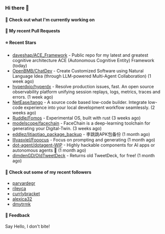 ### Hi there 👋

#### 👷 Check out what I'm currently working on

#### 🔨 My recent Pull Requests


#### ⭐ Recent Stars

- [daveshap/ACE_Framework](https://github.com/daveshap/ACE_Framework) - Public repo for my latest and greatest cognitive architecture ACE (Autonomous Cognitive Entity) Framework (today)
- [OpenBMB/ChatDev](https://github.com/OpenBMB/ChatDev) - Create Customized Software using Natural Language Idea (through LLM-powered Multi-Agent Collaboration) (1 week ago)
- [hyperdxio/hyperdx](https://github.com/hyperdxio/hyperdx) - Resolve production issues, fast. An open source observability platform unifying session replays, logs, metrics, traces and errors. (1 week ago)
- [NetEase/tango](https://github.com/NetEase/tango) - A source code based low-code builder. Integrate low-code experience into your local development workflow seamlessly. (2 weeks ago)
- [Ruddle/Fomos](https://github.com/Ruddle/Fomos) - Experimental OS, built with rust (3 weeks ago)
- [modelscope/facechain](https://github.com/modelscope/facechain) - FaceChain is a deep-learning toolchain for generating your Digital-Twin. (3 weeks ago)
- [eddlez/litiaotiao_package_backup](https://github.com/eddlez/litiaotiao_package_backup) - 李跳跳APK包备份 (1 month ago)
- [lllyasviel/Fooocus](https://github.com/lllyasviel/Fooocus) - Focus on prompting and generating (1 month ago)
- [dot-agent/dotagent-WIP](https://github.com/dot-agent/dotagent-WIP) - Highly hackable components for AI apps or autonomous agents 🤖  (1 month ago)
- [dimdenGD/OldTweetDeck](https://github.com/dimdenGD/OldTweetDeck) - Returns old TweetDeck, for free! (1 month ago)

#### 👯 Check out some of my recent followers

- [parvardegr](https://github.com/parvardegr)
- [rileyca](https://github.com/rileyca)
- [currlybracket](https://github.com/currlybracket)
- [alexica32](https://github.com/alexica32)
- [dmytrmk](https://github.com/dmytrmk)

#### 💬 Feedback

Say Hello, I don't bite!